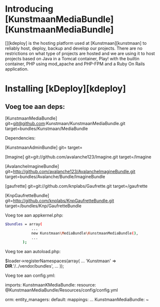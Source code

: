 # Introducing [KunstmaanMediaBundle][KunstmaanMediaBundle]

[][kdeploy] is the hosting platform used at [Kunstmaan][kunstmaan] to reliably host, deploy, backup and develop our projects. There are no restrictions on what type of projects are hosted and we are using it to host projects based on Java in a Tomcat container, Play! with the builtin container, PHP using mod_apache and PHP-FPM and a Ruby On Rails application.

# Installing [kDeploy][kdeploy]

## Voeg toe aan deps:

[KunstmaanMediaBundle]
    git=git@github.com:Kunstmaan/KunstmaanMediaBundle.git
    target=bundles/Kunstmaan/MediaBundle

Dependencies:

[KunstmaanAdminBundle]
    git=
    target=

[Imagine]
    git=git://github.com/avalanche123/Imagine.git
    target=/Imagine

[AvalancheImagineBundle]
    git=http://github.com/avalanche123/AvalancheImagineBundle.git
    target=bundles/Avalanche/Bundle/ImagineBundle

[gaufrette]
    git=git://github.com/knplabs/Gaufrette.git
    target=/gaufrette

[KnpGaufretteBundle]
    git=http://github.com/knplabs/KnpGaufretteBundle.git
    target=/bundles/Knp/GaufretteBundle


Voeg toe aan appkernel.php:

```bash
$bundles = array(
            ...
            new Kunstmaan\MediaBundle\KunstmaanMediaBundle(),
            ...
        );
```

Voeg toe aan autoload.php:

$loader->registerNamespaces(array(
    ...
    'Kunstmaan'        => __DIR__.'/../vendor/bundles',
    ...
));


Voeg toe aan config.yml:

imports:
   KunstmaanKMediaBundle:
        resource: @KunstmaanMediaBundle/Resources/config/config.yml

orm:
    entity_managers:
        default:
            mappings:
                ...
                KunstmaanMediaBundle: ~